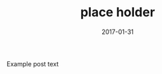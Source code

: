 ﻿---
layout: post
title:  "place holder"
date:   2017-01-31
desc: "placeholder descrip here"
keywords: "keyword1,keyword2"
categories: [HTML]
tags: [keyword1,keyword2]
icon: icon-html
---

Example post text